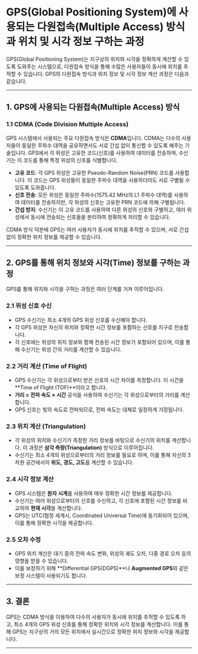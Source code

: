# GPS(Global Positioning System)에 사용되는 다원접속(Multiple Access) 방식과 위치 및 시각 정보 구하는 과정

GPS(Global Positioning System)는 지구상의 위치와 시각을 정확하게 계산할 수 있도록 도와주는 시스템으로, 다원접속 방식을 통해 수많은 사용자들이 동시에 위치를 추적할 수 있습니다. GPS의 다원접속 방식과 위치 정보 및 시각 정보 계산 과정은 다음과 같습니다.

---

## 1. GPS에 사용되는 다원접속(Multiple Access) 방식

### 1.1 **CDMA (Code Division Multiple Access)**

GPS 시스템에서 사용되는 주요 다원접속 방식은 **CDMA**입니다. CDMA는 다수의 사용자들이 동일한 주파수 대역을 공유하면서도 서로 간섭 없이 통신할 수 있도록 해주는 기술입니다. GPS에서 각 위성은 고유한 코드(신호)를 사용하여 데이터를 전송하며, 수신기는 이 코드를 통해 특정 위성의 신호를 식별합니다.

- **고유 코드**: 각 GPS 위성은 고유한 Pseudo-Random Noise(PRN) 코드를 사용합니다. 이 코드는 GPS 위성들이 동일한 주파수 대역을 사용하더라도 서로 구별될 수 있도록 도와줍니다.
- **신호 전송**: 모든 위성은 동일한 주파수(1575.42 MHz의 L1 주파수 대역)를 사용하여 데이터를 전송하지만, 각 위성의 신호는 고유한 PRN 코드에 의해 구별됩니다.
- **간섭 방지**: 수신기는 이 고유 코드를 사용하여 다른 위성의 신호와 구별하고, 여러 위성에서 동시에 전송되는 신호들을 분리하여 정확하게 처리할 수 있습니다.

CDMA 방식 덕분에 GPS는 여러 사용자가 동시에 위치를 추적할 수 있으며, 서로 간섭 없이 정확한 위치 정보를 제공할 수 있습니다.

---

## 2. GPS를 통해 위치 정보와 시각(Time) 정보를 구하는 과정

GPS를 통해 위치와 시각을 구하는 과정은 여러 단계를 거쳐 이루어집니다.

### 2.1 **위성 신호 수신**

- GPS 수신기는 최소 4개의 GPS 위성 신호를 수신해야 합니다.
- 각 GPS 위성은 자신의 위치와 정확한 시간 정보를 포함하는 신호를 지구로 전송합니다.
- 각 신호에는 위성의 위치 정보와 함께 전송된 시간 정보가 포함되어 있으며, 이를 통해 수신기는 위성 간의 거리를 계산할 수 있습니다.

### 2.2 **거리 계산 (Time of Flight)**

- GPS 수신기는 각 위성으로부터 받은 신호의 시간 차이를 측정합니다. 이 시간을 **Time of Flight (TOF)**이라고 합니다.
- **거리 = 전파 속도 × 시간** 공식을 사용하여 수신기는 각 위성으로부터의 거리를 계산합니다.
- GPS 신호는 빛의 속도로 전파되므로, 전파 속도는 대체로 일정하게 가정됩니다.

### 2.3 **위치 계산 (Triangulation)**

- 각 위성의 위치와 수신기가 측정한 거리 정보를 바탕으로 수신기의 위치를 계산합니다. 이 과정은 **삼각 측량(Triangulation)** 방식으로 이루어집니다.
- 수신기는 최소 4개의 위성으로부터의 거리 정보를 필요로 하며, 이를 통해 자신의 3차원 공간에서의 **위도, 경도, 고도**를 계산할 수 있습니다.

### 2.4 **시각 정보 계산**

- GPS 시스템은 **원자 시계**를 사용하여 매우 정확한 시간 정보를 제공합니다.
- 수신기는 여러 위성으로부터의 신호를 수신하고, 각 신호에 포함된 시간 정보를 비교하여 **현재 시각**을 계산합니다.
- GPS는 UTC(협정 세계시, Coordinated Universal Time)에 동기화되어 있으며, 이를 통해 정확한 시각을 제공합니다.

### 2.5 **오차 수정**

- GPS 위치 계산은 대기 중의 전파 속도 변화, 위성의 궤도 오차, 다중 경로 오차 등의 영향을 받을 수 있습니다.
- 이를 보정하기 위해 **Differential GPS(DGPS)**나 **Augmented GPS**와 같은 보정 시스템이 사용되기도 합니다.

---

## 3. 결론

GPS는 CDMA 방식을 이용하여 다수의 사용자가 동시에 위치를 추적할 수 있도록 하고, 최소 4개의 GPS 위성 신호를 통해 정확한 위치와 시각 정보를 계산합니다. 이를 통해 GPS는 지구상의 거의 모든 위치에서 실시간으로 정확한 위치 정보와 시각을 제공합니다.

---
